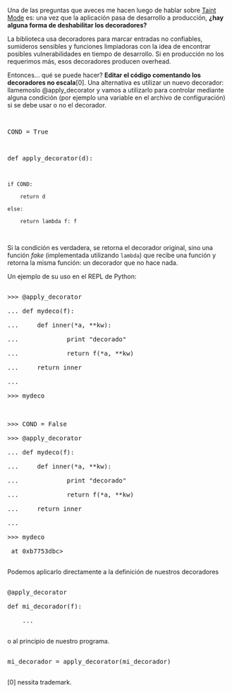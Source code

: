 <html><body><p>Una de las preguntas que aveces me hacen luego de hablar sobre <a href="http://www.juanjoconti.com.ar/taint/" target="_blank">Taint Mode</a> es: una vez que la aplicación pasa de desarrollo a producción, <strong>¿hay alguna forma de deshabilitar los decoradores?</strong>



La biblioteca usa decoradores para marcar entradas no confiables, sumideros sensibles y funciones limpiadoras con la idea de encontrar posibles vulnerabilidades en tiempo de desarrollo. Si en producción no los requerimos más, esos decoradores producen overhead.



Entonces... qué se puede hacer? <strong>Editar el código comentando los decoradores no escala</strong>[0]. Una alternativa es utilizar un nuevo decorador: llamemoslo @apply_decorator y vamos a utilizarlo para controlar mediante alguna condición (por ejemplo una variable en el archivo de configuración) si se debe usar o no el decorador.

</p><pre>

COND = True



def apply_decorator(d):

    if COND:

        return d

    else:

        return lambda f: f

</pre>

Si la condición es verdadera, se retorna el decorador original, sino una función <em>fake</em> (implementada utilizando <code>lambda</code>) que recibe una función y retorna la misma función: un decorador que no hace nada.



Un ejemplo de su uso en el REPL de Python:

<pre>

&gt;&gt;&gt; @apply_decorator

... def mydeco(f):

...     def inner(*a, **kw):

...             print "decorado"

...             return f(*a, **kw)

...     return inner

... 

&gt;&gt;&gt; mydeco

<function mydeco at>

&gt;&gt;&gt; COND = False

&gt;&gt;&gt; @apply_decorator

... def mydeco(f):

...     def inner(*a, **kw):

...             print "decorado"

...             return f(*a, **kw)

...     return inner

... 

&gt;&gt;&gt; mydeco

<function> at 0xb7753dbc&gt;

</function></function></pre>

Podemos aplicarlo directamente a la definición de nuestros decoradores 

<pre>

@apply_decorator

def mi_decorador(f):

    ...

</pre>



o al principio de nuestro programa.

<pre>

mi_decorador = apply_decorator(mi_decorador)

</pre>

[0] nessita trademark.</body></html>